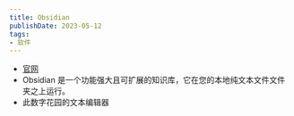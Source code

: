 ```yaml
---
title: Obsidian
publishDate: 2023-05-12
tags:
- 软件
---
```


- [官网](https://obsidian.md/)
- Obsidian 是一个功能强大且可扩展的知识库，它在您的本地纯文本文件文件夹之上运行。
- 此数字花园的文本编辑器
